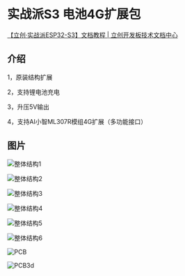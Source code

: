 # 实战派S3 电池4G扩展包

[【立创·实战派ESP32-S3】文档教程 | 立创开发板技术文档中心](https://wiki.lckfb.com/zh-hans/szpi-esp32s3/beginner/introduction.html)

## 介绍

1，原装结构扩展

2，支持锂电池充电

3，升压5V输出

4，支持AI小智ML307R模组4G扩展（多功能接口）

## 图片

![整体结构1](/image/1.png "整体结构1")

![整体结构2](/image/2.png "整体结构2")

![整体结构3](/image/3.png "整体结构3")

![整体结构4](/image/4.jpg "整体结构4")

![整体结构5](/image/5.jpg "整体结构5")

![整体结构6](/image/6.jpg "整体结构6")

![PCB](/image/pcb.png "PCB")

![PCB3d](/image/3D.png "PCB3d")

